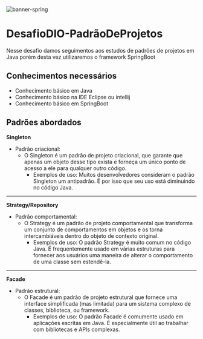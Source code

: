 ![banner-spring](https://user-images.githubusercontent.com/66692202/182645331-d7e3d40a-f1a4-4b8e-973a-ead6db8011e4.png)

# DesafioDIO-PadrãoDeProjetos

Nesse desafio damos seguimentos aos estudos de padrões de projetos em Java porém desta vez utilizaremos o framework SpringBoot


## Conhecimentos necessários

- Conhecimento básico em Java
- Conhecimento básico na IDE Eclipse ou intellij
- Conhecimento básico em SpringBoot

## Padrões abordados

**Singleton**

- Padrão criacional:
  - O Singleton é um padrão de projeto criacional, que garante que apenas um objeto desse tipo exista e forneça um único ponto de acesso a ele para qualquer outro código.
    - Exemplos de uso: Muitos desenvolvedores consideram o padrão Singleton um antipadrão. É por isso que seu uso está diminuindo no código Java.

------

**Strategy/Repository**

- Padrão comportamental:
  - O Strategy é um padrão de projeto comportamental que transforma um conjunto de comportamentos em objetos e os torna intercambiáveis dentro do objeto de contexto original.
    - Exemplos de uso: O padrão Strategy é muito comum no código Java. É frequentemente usado em várias estruturas para fornecer aos usuários uma maneira de alterar o comportamento de uma classe sem estendê-la.

------

**Facade**

- Padrão estrutural:
  - O Facade é um padrão de projeto estrutural que fornece uma interface simplificada (mas limitada) para um sistema complexo de classes, biblioteca, ou framework.
    - Exemplos de uso: O padrão Facade é comumente usado em aplicações escritas em Java. É especialmente útil ao trabalhar com bibliotecas e APIs complexas.


